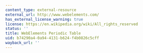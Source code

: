 ```yaml
---
content_type: external-resource
external_url: http://www.webelements.com/
has_external_license_warning: true
license: https://en.wikipedia.org/wiki/All_rights_reserved
status: ''
title: WebElements Periodic Table
uid: b74290a4-0a94-4131-b624-f4b0826c5cff
wayback_url: ''
---
```

